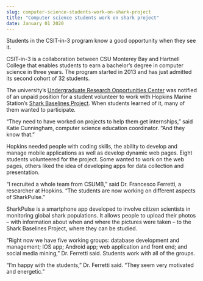 ```yaml
---
slug: computer-science-students-work-on-shark-project
title: "Computer science students work on shark project"
date: January 01 2020
---
```


<p>Students in the CSIT-in-3 program know a good opportunity when they see it.
</p><p>CSIT-in-3 is a collaboration between CSU Monterey Bay and Hartnell College that enables students to earn a bachelor’s degree in computer science in three years. The program started in 2013 and has just admitted its second cohort of 32 students.
</p><p>The university’s <a href="http://uroc.csumb.edu">Undergraduate Research Opportunities Center</a> was notified of an unpaid position for a student volunteer to work with Hopkins Marine Station’s <a href="http://baseline.stanford.edu">Shark Baselines Project</a>. When students learned of it, many of them wanted to participate.
</p><p>“They need to have worked on projects to help them get internships,” said Katie Cunningham, computer science education coordinator. “And they know that.”
</p><p>Hopkins needed people with coding skills, the ability to develop and manage mobile applications as well as develop dynamic web pages. Eight students volunteered for the project. Some wanted to work on the web pages, others liked the idea of developing apps for data collection and presentation.
</p><p>“I recruited a whole team from CSUMB,” said Dr. Francesco Ferretti, a researcher at Hopkins. “The students are now working on different aspects of SharkPulse.”
</p><p>SharkPulse is a smartphone app developed to involve citizen scientists in monitoring global shark populations. It allows people to upload their photos – with information about when and where the pictures were taken – to the Shark Baselines Project, where they can be studied.
</p><p>“Right now we have five working groups: database development and management; IOS app; Android app; web application and front end; and social media mining,” Dr. Ferretti said. Students work with all of the groups.
</p><p>“I’m happy with the students,” Dr. Ferretti said. “They seem very motivated and energetic.”
</p><p> 
</p><p> 
</p>
